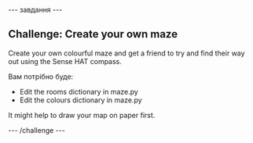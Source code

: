 \--- завдання \---

## Challenge: Create your own maze

Create your own colourful maze and get a friend to try and find their way out using the Sense HAT compass.

Вам потрібно буде:

+ Edit the rooms dictionary in maze.py
+ Edit the colours dictionary in maze.py

It might help to draw your map on paper first.

\--- /challenge \---
